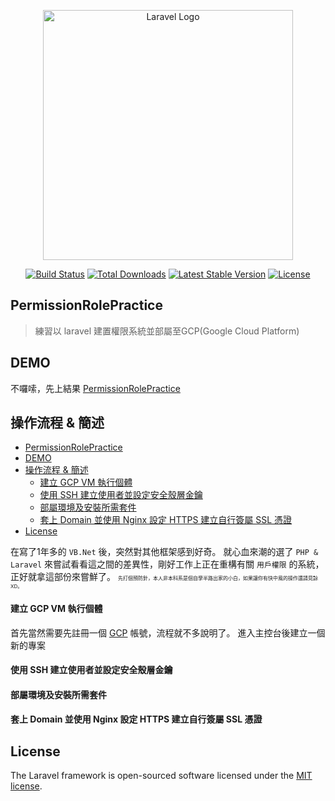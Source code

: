 <p align="center"><a href="https://laravel.com" target="_blank"><img src="https://raw.githubusercontent.com/laravel/art/master/logo-lockup/5%20SVG/2%20CMYK/1%20Full%20Color/laravel-logolockup-cmyk-red.svg" width="400" alt="Laravel Logo"></a></p>

<p align="center">
<a href="https://github.com/laravel/framework/actions"><img src="https://github.com/laravel/framework/workflows/tests/badge.svg" alt="Build Status"></a>
<a href="https://packagist.org/packages/laravel/framework"><img src="https://img.shields.io/packagist/dt/laravel/framework" alt="Total Downloads"></a>
<a href="https://packagist.org/packages/laravel/framework"><img src="https://img.shields.io/packagist/v/laravel/framework" alt="Latest Stable Version"></a>
<a href="https://packagist.org/packages/laravel/framework"><img src="https://img.shields.io/packagist/l/laravel/framework" alt="License"></a>
</p>

## PermissionRolePractice
> 練習以 laravel 建置權限系統並部屬至GCP(Google Cloud Platform)

## DEMO
不囉嗦，先上結果 [PermissionRolePractice](https://skyery.ddns.net)

## 操作流程 & 簡述
- [PermissionRolePractice](#permissionrolepractice)
- [DEMO](#demo)
- [操作流程 \& 簡述](#操作流程--簡述)
    - [建立 GCP VM 執行個體](#建立-gcp-vm-執行個體)
    - [使用 SSH 建立使用者並設定安全殼層金鑰](#使用-ssh-建立使用者並設定安全殼層金鑰)
    - [部屬環境及安裝所需套件](#部屬環境及安裝所需套件)
    - [套上 Domain 並使用 Nginx 設定 HTTPS 建立自行簽屬 SSL 憑證](#套上-domain-並使用-nginx-設定-https-建立自行簽屬-ssl-憑證)
- [License](#license)

在寫了1年多的 `VB.Net` 後，突然對其他框架感到好奇。
就心血來潮的選了 `PHP & Laravel` 來嘗試看看這之間的差異性，剛好工作上正在重構有關 `用戶權限` 的系統，正好就拿這部份來嘗鮮了。
<span style="font-size: 8px;">先打個預防針，本人非本科系是個自學半路出家的小白，如果讓你有快中風的操作還請見諒 XD。</span>

<a id="create_vm"></a>
#### 建立 GCP VM 執行個體
首先當然需要先註冊一個 [GCP](https://cloud.google.com/) 帳號，流程就不多說明了。
進入主控台後建立一個新的專案

<a id="set_ssh"></a>
#### 使用 SSH 建立使用者並設定安全殼層金鑰

<a id="deployment_environment"></a>
#### 部屬環境及安裝所需套件

<a id="set_domain_and_ssl"></a>
#### 套上 Domain 並使用 Nginx 設定 HTTPS 建立自行簽屬 SSL 憑證

## License

The Laravel framework is open-sourced software licensed under the [MIT license](https://opensource.org/licenses/MIT).
